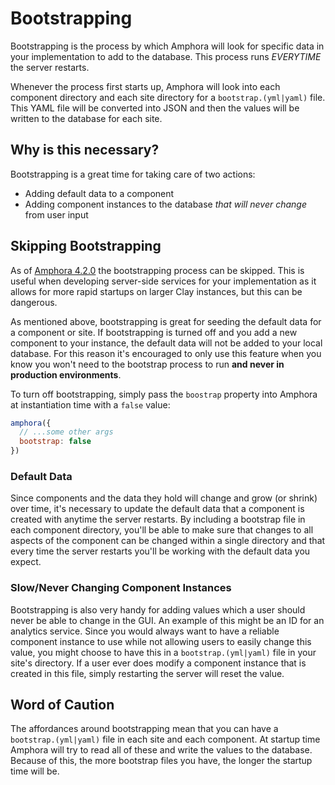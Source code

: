 # Bootstrapping

Bootstrapping is the process by which Amphora will look for specific data in your implementation to add to the database. This process runs _EVERYTIME_ the server restarts.

Whenever the process first starts up, Amphora will look into each component directory and each site directory for a `bootstrap.(yml|yaml)` file. This YAML file will be converted into JSON and then the values will be written to the database for each site.

## Why is this necessary?

Bootstrapping is a great time for taking care of two actions:

* Adding default data to a component
* Adding component instances to the database _that will never change_ from user input

## Skipping Bootstrapping

As of [Amphora 4.2.0](https://github.com/clay/amphora/releases/tag/v4.2.0) the bootstrapping process can be skipped. This is useful when developing server-side services for your implementation as it allows for more rapid startups on larger Clay instances, but this can be dangerous.

As mentioned above, bootstrapping is great for seeding the default data for a component or site. If bootstrapping is turned off and you add a new component to your instance, the default data will not be added to your local database. For this reason it's encouraged to only use this feature when you know you won't need to the bootstrap process to run **and never in production environments**.

To turn off bootstrapping, simply pass the `boostrap` property into Amphora at instantiation time with a `false` value:

```javascript
amphora({
  // ...some other args
  bootstrap: false
})
```

### Default Data

Since components and the data they hold will change and grow \(or shrink\) over time, it's necessary to update the default data that a component is created with anytime the server restarts. By including a bootstrap file in each component directory, you'll be able to make sure that changes to all aspects of the component can be changed within a single directory and that every time the server restarts you'll be working with the default data you expect.

### Slow/Never Changing Component Instances

Bootstrapping is also very handy for adding values which a user should never be able to change in the GUI. An example of this might be an ID for an analytics service. Since you would always want to have a reliable component instance to use while not allowing users to easily change this value, you might choose to have this in a `bootstrap.(yml|yaml)` file in your site's directory. If a user ever does modify a component instance that is created in this file, simply restarting the server will reset the value.

## Word of Caution

The affordances around bootstrapping mean that you can have a `bootstrap.(yml|yaml)` file in each site and each component. At startup time Amphora will try to read all of these and write the values to the database. Because of this, the more bootstrap files you have, the longer the startup time will be.


